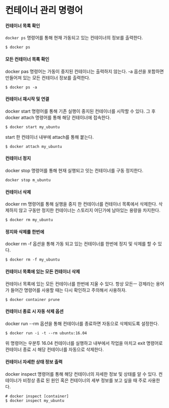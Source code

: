 # 컨테이너 관리 명령어

#### 컨테이너 목록 확인

`docker ps` 명령어를 통해 현재 가동되고 있는 컨테이너의 정보를 출력한다.

```
$ docker ps
```

#### 모든 컨테이너 목록 확인
docker pas 명령어는 가동이 중지된 컨테이너는 출력하지 않는다. -a 옵션을 포함하면 만들어져 있는 모든 컨테이너 정보를 출력한다.

```
$ docker ps -a
```

#### 컨테이너 재시작 및 연결
docker start 명령어를 통해 기존 실행이 중지된 컨테이너를 시작할 수 있다. 그 후 docker attach 명령어를 통해 해당 컨테이너에 접속한다.
```
$ docker start my_ubuntu
```
start 한 컨테이너 내부에 attach를 통해 붙는다.

```
$ docker attach my_ubuntu
```

#### 컨테이너 정지
docker stop 명령어를 통해 현재 실행되고 잇는 컨테이너를 구동 정지한다.

```
docker stop m_ubuntu
```

#### 컨테이너 삭제
docker rm 명령어를 통해 실행을 중지 한 컨테이너를 컨테이너 목록에서 삭제한다. 삭제하지 않고 구동만 정지한 컨테이너는 스토리지 어딘가에 남아있는 용량을 차지한다.
```
$ docker rm my_ubuntu
```

#### 정지와 삭제를 한번에
docker rm -f 옵션을 통해 가동 되고 있는 컨테이너를 한번에 정지 및 삭제를 할 수 있다.
```
$ docker rm -f my_ubuntu
```

#### 컨테이너 목록에 있는 모든 컨테이너 삭제
컨테이너 목록에 있는 모든 컨테이너를 한번에 지울 수 있다. 항상 모든ㅡ 강제라는 용어가 들어간 명령어를 사용할 때는 다시 확인하고 주의해서 사용하자.

```
$ docker container prune
```

#### 컨테이너 종료 시 자동 삭제 옵션
docker run --rm 옵션을 통해 컨테이너를 종료하면 자동으로 삭제되도록 설정한다.

```
$ docker run -i -t --rm ubuntu:16.04
```
위 명령어는 우분투 16.04 컨테이너를 실행하고 내부에서 작업을 마치고 exit 명령어로 컨테이너 종료 시 해당 컨테이너를 자동으로 삭제한다.

#### 컨테이너 자세한 상태 정보 출력
docker inspect 명령어를 통해 해당 컨테이너의 자세한 정보 및 상태를 알 수 있다. 컨테이너가 비정상 종료 된 원인 혹은 컨테이너의 세부 정보를 보고 싶을 때 주로 사용한다.

```
# docker inspect [container]
$ docker inspect my_ubuntu
```